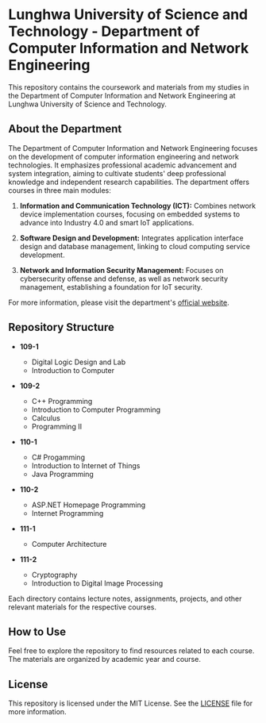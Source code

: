 # Lunghwa University of Science and Technology - Department of Computer Information and Network Engineering

This repository contains the coursework and materials from my studies in the Department of Computer Information and Network Engineering at Lunghwa University of Science and Technology.

## About the Department

The Department of Computer Information and Network Engineering focuses on the development of computer information engineering and network technologies. It emphasizes professional academic advancement and system integration, aiming to cultivate students' deep professional knowledge and independent research capabilities. The department offers courses in three main modules:

1. **Information and Communication Technology (ICT):** Combines network device implementation courses, focusing on embedded systems to advance into Industry 4.0 and smart IoT applications.

2. **Software Design and Development:** Integrates application interface design and database management, linking to cloud computing service development.

3. **Network and Information Security Management:** Focuses on cybersecurity offense and defense, as well as network security management, establishing a foundation for IoT security.

For more information, please visit the department's [official website](https://cin.lhu.edu.tw/).

## Repository Structure

- **109-1**
  - Digital Logic Design and Lab
  - Introduction to Computer
- **109-2**
  - C++ Programming
  - Introduction to Computer Programming
  - Calculus
  - Programming II

- **110-1**
  - C# Progamming
  - Introduction to Internet of Things
  - Java Programming

- **110-2**
  - ASP.NET Homepage Programming
  - Internet Programming 

- **111-1**
  - Computer Architecture

- **111-2**
  - Cryptography
  - Introduction to Digital Image Processing
    
Each directory contains lecture notes, assignments, projects, and other relevant materials for the respective courses.

## How to Use

Feel free to explore the repository to find resources related to each course. The materials are organized by academic year and course.

## License

This repository is licensed under the MIT License. See the [LICENSE](LICENSE) file for more information.
